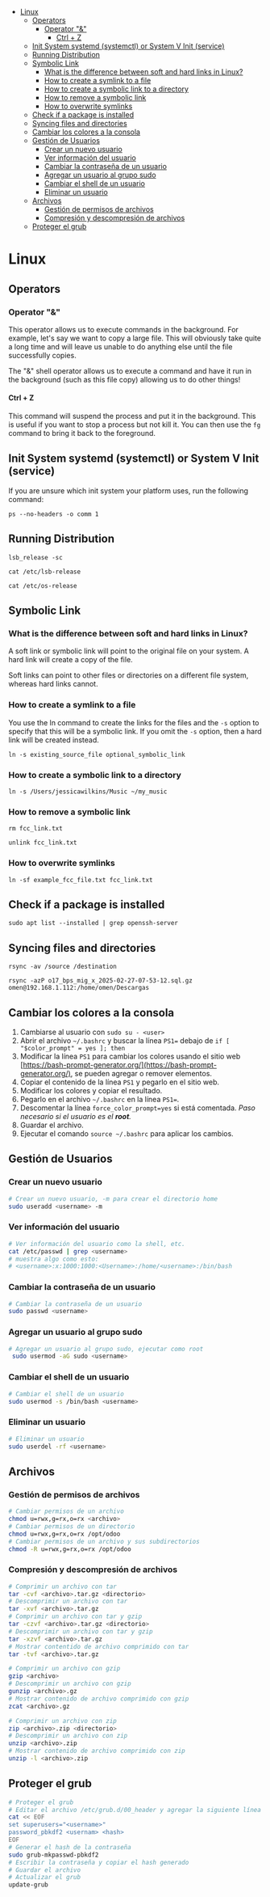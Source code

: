 <!-- TOC -->
* [Linux](#linux)
  * [Operators](#operators)
    * [Operator "&"](#operator-)
      * [Ctrl + Z](#ctrl--z)
  * [Init System  systemd (systemctl) or System V Init (service)](#init-system--systemd-systemctl-or-system-v-init-service)
  * [Running Distribution](#running-distribution)
  * [Symbolic Link](#symbolic-link)
    * [What is the difference between soft and hard links in Linux?](#what-is-the-difference-between-soft-and-hard-links-in-linux)
    * [How to create a symlink to a file](#how-to-create-a-symlink-to-a-file)
    * [How to create a symbolic link to a directory](#how-to-create-a-symbolic-link-to-a-directory)
    * [How to remove a symbolic link](#how-to-remove-a-symbolic-link)
    * [How to overwrite symlinks](#how-to-overwrite-symlinks)
  * [Check if a package is installed](#check-if-a-package-is-installed)
  * [Syncing files and directories](#syncing-files-and-directories)
  * [Cambiar los colores a la consola](#cambiar-los-colores-a-la-consola)
  * [Gestión de Usuarios](#gestión-de-usuarios)
    * [Crear un nuevo usuario](#crear-un-nuevo-usuario)
    * [Ver información del usuario](#ver-información-del-usuario)
    * [Cambiar la contraseña de un usuario](#cambiar-la-contraseña-de-un-usuario)
    * [Agregar un usuario al grupo sudo](#agregar-un-usuario-al-grupo-sudo)
    * [Cambiar el shell de un usuario](#cambiar-el-shell-de-un-usuario)
    * [Eliminar un usuario](#eliminar-un-usuario)
  * [Archivos](#archivos)
    * [Gestión de permisos de archivos](#gestión-de-permisos-de-archivos)
    * [Compresión y descompresión de archivos](#compresión-y-descompresión-de-archivos)
  * [Proteger el grub](#proteger-el-grub)
<!-- TOC -->

# Linux

## Operators

### Operator "&"

This operator allows us to execute commands in the background. For example, let's say we want to copy a large file. This will obviously take quite a long time and will leave us unable to do anything
else until the file successfully copies.

The "&" shell operator allows us to execute a command and have it run in the background (such as this file copy) allowing us to do other things!

#### Ctrl + Z
This command will suspend the process and put it in the background. This is useful if you want to stop a process but not kill it. You can then use the `fg` command to bring it back to the foreground.


## Init System  systemd (systemctl) or System V Init (service)

If you are unsure which init system your platform uses, run the following command:

`ps --no-headers -o comm 1`

## Running Distribution

`lsb_release -sc`

`cat /etc/lsb-release`

`cat /etc/os-release`

## Symbolic Link

### What is the difference between soft and hard links in Linux?

A soft link or symbolic link will point to the original file on your system. A hard link will create a copy of the file.

Soft links can point to other files or directories on a different file system, whereas hard links cannot.

### How to create a symlink to a file

You use the ln command to create the links for the files and the `-s` option to specify that this will be a symbolic link. If you omit the `-s`
option, then a hard link will be created instead.

`ln -s existing_source_file optional_symbolic_link`

### How to create a symbolic link to a directory

`ln -s /Users/jessicawilkins/Music ~/my_music`

### How to remove a symbolic link

`rm fcc_link.txt`

`unlink fcc_link.txt`

### How to overwrite symlinks

`ln -sf example_fcc_file.txt fcc_link.txt`

## Check if a package is installed

`sudo apt list --installed | grep openssh-server`

## Syncing files and directories

`rsync -av /source /destination`

`rsync -azP o17_bps_mig_x_2025-02-27-07-53-12.sql.gz omen@192.168.1.112:/home/omen/Descargas`

## Cambiar los colores a la consola

1. Cambiarse al usuario con `sudo su - <user>`
2. Abrir el archivo `~/.bashrc` y buscar la línea `PS1=` debajo de `if [ "$color_prompt" = yes ]; then`
3. Modificar la línea `PS1` para cambiar los colores usando el sitio web [https://bash-prompt-generator.org/](https://bash-prompt-generator.org/), se pueden agregar o remover elementos.
4. Copiar el contenido de la línea `PS1` y pegarlo en el sitio web.
5. Modificar los colores y copiar el resultado.
6. Pegarlo en el archivo `~/.bashrc` en la línea `PS1=`.
7. Descomentar la línea `force_color_prompt=yes` si está comentada. _Paso necesario si el usuario es el **root**._
8. Guardar el archivo.
9. Ejecutar el comando `source ~/.bashrc` para aplicar los cambios.

## Gestión de Usuarios

### Crear un nuevo usuario

```bash
# Crear un nuevo usuario, -m para crear el directorio home
sudo useradd <username> -m
```

### Ver información del usuario

```bash
# Ver información del usuario como la shell, etc.
cat /etc/passwd | grep <username>
# muestra algo como esto:
# <username>:x:1000:1000:<Username>:/home/<username>:/bin/bash
````

### Cambiar la contraseña de un usuario

```bash
# Cambiar la contraseña de un usuario
sudo passwd <username>
```

### Agregar un usuario al grupo sudo

```bash 
# Agregar un usuario al grupo sudo, ejecutar como root
 sudo usermod -aG sudo <username>
```

### Cambiar el shell de un usuario

```bash
# Cambiar el shell de un usuario
sudo usermod -s /bin/bash <username>
```

### Eliminar un usuario

```bash
# Eliminar un usuario
sudo userdel -rf <username>
```

## Archivos

### Gestión de permisos de archivos

```bash
# Cambiar permisos de un archivo
chmod u=rwx,g=rx,o=rx <archivo>
# Cambiar permisos de un directorio
chmod u=rwx,g=rx,o=rx /opt/odoo
# Cambiar permisos de un archivo y sus subdirectorios
chmod -R u=rwx,g=rx,o=rx /opt/odoo
```

### Compresión y descompresión de archivos

```bash
# Comprimir un archivo con tar 
tar -cvf <archivo>.tar.gz <directorio>
# Descomprimir un archivo con tar
tar -xvf <archivo>.tar.gz
# Comprimir un archivo con tar y gzip
tar -czvf <archivo>.tar.gz <directorio>
# Descomprimir un archivo con tar y gzip
tar -xzvf <archivo>.tar.gz
# Mostrar contentido de archivo comprimido con tar
tar -tvf <archivo>.tar.gz

# Comprimir un archivo con gzip
gzip <archivo>
# Descomprimir un archivo con gzip
gunzip <archivo>.gz
# Mostrar contenido de archivo comprimido con gzip
zcat <archivo>.gz

# Comprimir un archivo con zip
zip <archivo>.zip <directorio>
# Descomprimir un archivo con zip
unzip <archivo>.zip
# Mostrar contenido de archivo comprimido con zip
unzip -l <archivo>.zip
```

## Proteger el grub

```bash
# Proteger el grub
# Editar el archivo /etc/grub.d/00_header y agregar la siguiente línea al final
cat << EOF
set superusers="<username>"
password_pbkdf2 <usernam> <hash>
EOF
# Generar el hash de la contraseña
sudo grub-mkpasswd-pbkdf2
# Escribir la contraseña y copiar el hash generado
# Guardar el archivo
# Actualizar el grub
update-grub
```